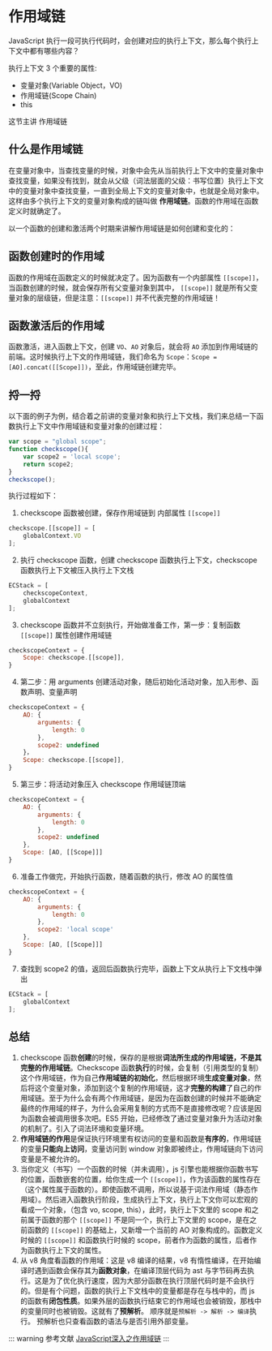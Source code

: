# 作用域链

JavaScript 执行一段可执行代码时，会创建对应的执行上下文，那么每个执行上下文中都有哪些内容？

执行上下文 3 个重要的属性:

- 变量对象(Variable Object，VO)
- 作用域链(Scope Chain)
- this

这节主讲 作用域链

## 什么是作用域链

在变量对象中，当查找变量的时候，对象中会先从当前执行上下文中的变量对象中查找变量，如果没有找到，就会从父级（词法层面的父级：书写位置）执行上下文中的变量对象中查找变量，一直到全局上下文的变量对象中，也就是全局对象中。这样由多个执行上下文的变量对象构成的链叫做 **作用域链**。函数的作用域在函数定义时就确定了。

以一个函数的创建和激活两个时期来讲解作用域链是如何创建和变化的：

## 函数创建时的作用域

函数的作用域在函数定义的时候就决定了。因为函数有一个内部属性 `[[scope]]`，当函数创建的时候，就会保存所有父变量对象到其中， `[[scope]]` 就是所有父变量对象的层级链，但是注意：`[[scope]]` 并不代表完整的作用域链！ 

## 函数激活后的作用域

函数激活，进入函数上下文，创建 `VO`、`AO` 对象后，就会将 `AO` 添加到作用域链的前端。这时候执行上下文的作用域链，我们命名为 `Scope`：`Scope = [AO].concat([[Scope]])`，至此，作用域链创建完毕。

## 捋一捋
以下面的例子为例，结合着之前讲的变量对象和执行上下文栈，我们来总结一下函数执行上下文中作用域链和变量对象的创建过程：

```js
var scope = "global scope";
function checkscope(){
    var scope2 = 'local scope';
    return scope2;
}
checkscope();
```

执行过程如下：

1. checkscope 函数被创建，保存作用域链到 内部属性 `[[scope]]`

```js
checkscope.[[scope]] = [
    globalContext.VO
];
```

2. 执行 checkscope 函数，创建 checkscope 函数执行上下文，checkscope 函数执行上下文被压入执行上下文栈

```js
ECStack = [
    checkscopeContext,
    globalContext
];
```

3. checkscope 函数并不立刻执行，开始做准备工作，第一步：复制函数 `[[scope]]` 属性创建作用域链

```js
checkscopeContext = {
    Scope: checkscope.[[scope]],
}
```

4. 第二步：用 arguments 创建活动对象，随后初始化活动对象，加入形参、函数声明、变量声明

```js
checkscopeContext = {
    AO: {
        arguments: {
            length: 0
        },
        scope2: undefined
    }，
    Scope: checkscope.[[scope]],
}
```

5. 第三步：将活动对象压入 checkscope 作用域链顶端

```js
checkscopeContext = {
    AO: {
        arguments: {
            length: 0
        },
        scope2: undefined
    },
    Scope: [AO, [[Scope]]]
}
```

6. 准备工作做完，开始执行函数，随着函数的执行，修改 AO 的属性值

```js
checkscopeContext = {
    AO: {
        arguments: {
            length: 0
        },
        scope2: 'local scope'
    },
    Scope: [AO, [[Scope]]]
}
```

7. 查找到 scope2 的值，返回后函数执行完毕，函数上下文从执行上下文栈中弹出

```js
ECStack = [
    globalContext
];
```

## 总结
1. checkscope 函数**创建**的时候，保存的是根据**词法所生成的作用域链，不是其完整的作用域链**。Checkscope 函数**执行**的时候，会复制（引用类型的复制）这个作用域链，作为自己**作用域链的初始化**，然后根据环境**生成变量对象**，然后将这个变量对象，添加到这个复制的作用域链，这才**完整的构建**了自己的作用域链。至于为什么会有两个作用域链，是因为在函数创建的时候并不能确定最终的作用域的样子，为什么会采用复制的方式而不是直接修改呢？应该是因为函数会被调用很多次吧。ES5 开始，已经修改了通过变量对象升为活动对象的机制了。引入了词法环境和变量环境。
2. **作用域链的作用**是保证执行环境里有权访问的变量和函数是**有序的**，作用域链的变量**只能向上访问**，变量访问到 window 对象即被终止，作用域链向下访问变量是不被允许的。
3. 当你定义（书写）一个函数的时候（并未调用），js 引擎也能根据你函数书写的位置，函数嵌套的位置，给你生成一个 `[[scope]]`，作为该函数的属性存在（这个属性属于函数的）。即使函数不调用，所以说基于词法作用域（静态作用域）。然后进入函数执行阶段，生成执行上下文，执行上下文你可以宏观的看成一个对象，（包含 vo, scope, this），此时，执行上下文里的 scope 和之前属于函数的那个 `[[scope]]` 不是同一个，执行上下文里的 scope，是在之前函数的 `[[scope]]` 的基础上，又新增一个当前的 AO 对象构成的。函数定义时候的 `[[scope]]` 和函数执行时候的 scope，前者作为函数的属性，后者作为函数执行上下文的属性。
4. 从 v8 角度看函数的作用域：这是 v8 编译的结果，v8 有惰性编译，在开始编译时遇到函数会保存其为**函数对象**，在编译顶层代码为 ast 与字节码再去执行。这是为了优化执行速度，因为大部分函数在执行顶层代码时是不会执行的。但是有个问题，函数的执行上下文栈中的变量都是存在与栈中的，而 js 的函数有**闭包性质**。如果外层的函数执行结束它的作用域也会被销毁，那栈中的变量同时也被销毁。这就有了**预解析**。 顺序就是`预解析 -> 解析 -> 编译`执行。 预解析也只查看函数的语法与是否引用外部变量。

::: warning 参考文献
[JavaScript深入之作用域链](https://github.com/mqyqingfeng/Blog/issues/6)
:::
